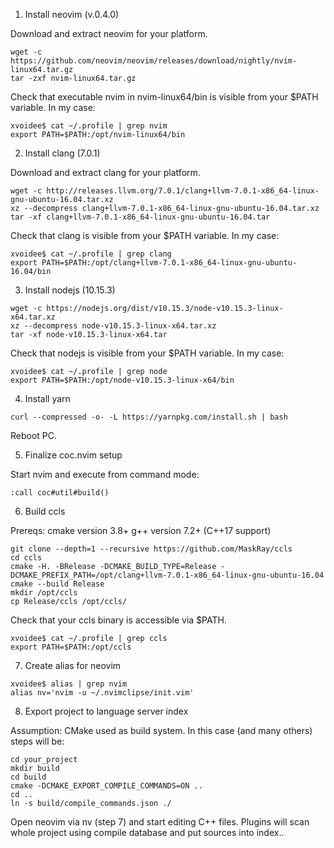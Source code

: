 1. Install neovim (v.0.4.0)

Download and extract neovim for your platform.

```
wget -c https://github.com/neovim/neovim/releases/download/nightly/nvim-linux64.tar.gz
tar -zxf nvim-linux64.tar.gz
```

Check that executable nvim in nvim-linux64/bin is visible from your $PATH variable. In my case:

```
xvoidee$ cat ~/.profile | grep nvim
export PATH=$PATH:/opt/nvim-linux64/bin
```

2. Install clang (7.0.1)

Download and extract clang for your platform.

```
wget -c http://releases.llvm.org/7.0.1/clang+llvm-7.0.1-x86_64-linux-gnu-ubuntu-16.04.tar.xz
xz --decompress clang+llvm-7.0.1-x86_64-linux-gnu-ubuntu-16.04.tar.xz 
tar -xf clang+llvm-7.0.1-x86_64-linux-gnu-ubuntu-16.04.tar
```

Check that clang is visible from your $PATH variable. In my case:

```
xvoidee$ cat ~/.profile | grep clang
export PATH=$PATH:/opt/clang+llvm-7.0.1-x86_64-linux-gnu-ubuntu-16.04/bin
```

3. Install nodejs (10.15.3)

```
wget -c https://nodejs.org/dist/v10.15.3/node-v10.15.3-linux-x64.tar.xz
xz --decompress node-v10.15.3-linux-x64.tar.xz 
tar -xf node-v10.15.3-linux-x64.tar 
```
Check that nodejs is visible from your $PATH variable. In my case:

```
xvoidee$ cat ~/.profile | grep node
export PATH=$PATH:/opt/node-v10.15.3-linux-x64/bin
```
4. Install yarn

```
curl --compressed -o- -L https://yarnpkg.com/install.sh | bash
```

Reboot PC.

5. Finalize coc.nvim setup

Start nvim and execute from command mode:

```
:call coc#util#build()
```

6. Build ccls

Prereqs:
cmake version 3.8+
g++ version 7.2+ (C++17 support)

```
git clone --depth=1 --recursive https://github.com/MaskRay/ccls
cd ccls
cmake -H. -BRelease -DCMAKE_BUILD_TYPE=Release -DCMAKE_PREFIX_PATH=/opt/clang+llvm-7.0.1-x86_64-linux-gnu-ubuntu-16.04
cmake --build Release
mkdir /opt/ccls
cp Release/ccls /opt/ccls/
```

Check that your ccls binary is accessible via $PATH.

```
xvoidee$ cat ~/.profile | grep ccls
export PATH=$PATH:/opt/ccls
```

7. Create alias for neovim

```
xvoidee$ alias | grep nvim
alias nv='nvim -u ~/.nvimclipse/init.vim'
```
8. Export project to language server index

Assumption: CMake used as build system. In this case (and many others) steps will be:

```
cd your_project
mkdir build
cd build
cmake -DCMAKE_EXPORT_COMPILE_COMMANDS=ON ..
cd ..
ln -s build/compile_commands.json ./
```

Open neovim via nv (step 7) and start editing C++ files. Plugins will scan whole project using compile database and put sources into index..
